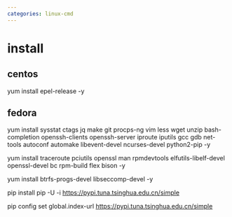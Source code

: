 ```yaml
---
categories: linux-cmd
---
```


# install

## centos
yum install epel-release -y

## fedora
yum install sysstat ctags jq make git procps-ng vim less wget unzip bash-completion openssh-clients openssh-server iproute iputils gcc gdb net-tools autoconf automake libevent-devel ncurses-devel python2-pip -y

yum install traceroute pciutils openssl man rpmdevtools elfutils-libelf-devel openssl-devel bc rpm-build flex bison -y

yum install btrfs-progs-devel libseccomp-devel -y

pip install pip -U -i https://pypi.tuna.tsinghua.edu.cn/simple

pip config set global.index-url https://pypi.tuna.tsinghua.edu.cn/simple
